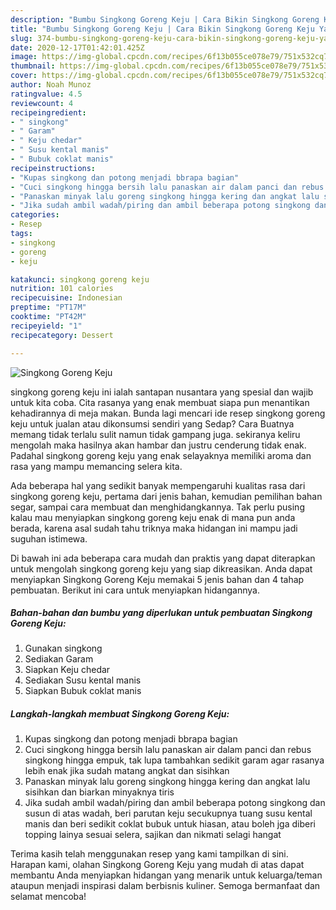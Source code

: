 ```yaml
---
description: "Bumbu Singkong Goreng Keju | Cara Bikin Singkong Goreng Keju Yang Menggugah Selera"
title: "Bumbu Singkong Goreng Keju | Cara Bikin Singkong Goreng Keju Yang Menggugah Selera"
slug: 374-bumbu-singkong-goreng-keju-cara-bikin-singkong-goreng-keju-yang-menggugah-selera
date: 2020-12-17T01:42:01.425Z
image: https://img-global.cpcdn.com/recipes/6f13b055ce078e79/751x532cq70/singkong-goreng-keju-foto-resep-utama.jpg
thumbnail: https://img-global.cpcdn.com/recipes/6f13b055ce078e79/751x532cq70/singkong-goreng-keju-foto-resep-utama.jpg
cover: https://img-global.cpcdn.com/recipes/6f13b055ce078e79/751x532cq70/singkong-goreng-keju-foto-resep-utama.jpg
author: Noah Munoz
ratingvalue: 4.5
reviewcount: 4
recipeingredient:
- " singkong"
- " Garam"
- " Keju chedar"
- " Susu kental manis"
- " Bubuk coklat manis"
recipeinstructions:
- "Kupas singkong dan potong menjadi bbrapa bagian"
- "Cuci singkong hingga bersih lalu panaskan air dalam panci dan rebus singkong hingga empuk, tak lupa tambahkan sedikit garam agar rasanya lebih enak jika sudah matang angkat dan sisihkan"
- "Panaskan minyak lalu goreng singkong hingga kering dan angkat lalu sisihkan dan biarkan minyaknya tiris"
- "Jika sudah ambil wadah/piring dan ambil beberapa potong singkong dan susun di atas wadah, beri parutan keju secukupnya tuang susu kental manis dan beri sedikit coklat bubuk untuk hiasan, atau boleh jga diberi topping lainya sesuai selera, sajikan dan nikmati selagi hangat"
categories:
- Resep
tags:
- singkong
- goreng
- keju

katakunci: singkong goreng keju 
nutrition: 101 calories
recipecuisine: Indonesian
preptime: "PT17M"
cooktime: "PT42M"
recipeyield: "1"
recipecategory: Dessert

---
```



![Singkong Goreng Keju](https://img-global.cpcdn.com/recipes/6f13b055ce078e79/751x532cq70/singkong-goreng-keju-foto-resep-utama.jpg)


singkong goreng keju ini ialah santapan nusantara yang spesial dan wajib untuk kita coba. Cita rasanya yang enak membuat siapa pun menantikan kehadirannya di meja makan.
Bunda lagi mencari ide resep singkong goreng keju untuk jualan atau dikonsumsi sendiri yang Sedap? Cara Buatnya memang tidak terlalu sulit namun tidak gampang juga. sekiranya keliru mengolah maka hasilnya akan hambar dan justru cenderung tidak enak. Padahal singkong goreng keju yang enak selayaknya memiliki aroma dan rasa yang mampu memancing selera kita.

Ada beberapa hal yang sedikit banyak mempengaruhi kualitas rasa dari singkong goreng keju, pertama dari jenis bahan, kemudian pemilihan bahan segar, sampai cara membuat dan menghidangkannya. Tak perlu pusing kalau mau menyiapkan singkong goreng keju enak di mana pun anda berada, karena asal sudah tahu triknya maka hidangan ini mampu jadi suguhan istimewa.




Di bawah ini ada beberapa cara mudah dan praktis yang dapat diterapkan untuk mengolah singkong goreng keju yang siap dikreasikan. Anda dapat menyiapkan Singkong Goreng Keju memakai 5 jenis bahan dan 4 tahap pembuatan. Berikut ini cara untuk menyiapkan hidangannya.

<!--inarticleads1-->

##### Bahan-bahan dan bumbu yang diperlukan untuk pembuatan Singkong Goreng Keju:

1. Gunakan  singkong
1. Sediakan  Garam
1. Siapkan  Keju chedar
1. Sediakan  Susu kental manis
1. Siapkan  Bubuk coklat manis




<!--inarticleads2-->

##### Langkah-langkah membuat Singkong Goreng Keju:

1. Kupas singkong dan potong menjadi bbrapa bagian
1. Cuci singkong hingga bersih lalu panaskan air dalam panci dan rebus singkong hingga empuk, tak lupa tambahkan sedikit garam agar rasanya lebih enak jika sudah matang angkat dan sisihkan
1. Panaskan minyak lalu goreng singkong hingga kering dan angkat lalu sisihkan dan biarkan minyaknya tiris
1. Jika sudah ambil wadah/piring dan ambil beberapa potong singkong dan susun di atas wadah, beri parutan keju secukupnya tuang susu kental manis dan beri sedikit coklat bubuk untuk hiasan, atau boleh jga diberi topping lainya sesuai selera, sajikan dan nikmati selagi hangat




Terima kasih telah menggunakan resep yang kami tampilkan di sini. Harapan kami, olahan Singkong Goreng Keju yang mudah di atas dapat membantu Anda menyiapkan hidangan yang menarik untuk keluarga/teman ataupun menjadi inspirasi dalam berbisnis kuliner. Semoga bermanfaat dan selamat mencoba!
